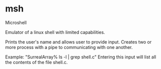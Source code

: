 # msh
Microshell

Emulator of a linux shell with limited capabilities.

Prints the user's name and allows user to provide input. Creates two or more process with a pipe to communicating with one another. 

Example:
"SurrealArray% ls -l | grep shell.c" 
Entering this input will list all the contents of the file shell.c. 
